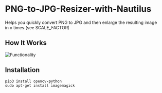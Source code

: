 # PNG-to-JPG-Resizer-with-Nautilus
Helps you quickly convert PNG to JPG and then enlarge the resulting image in x times (see SCALE_FACTOR)

## How It Works
![Functionality](https://github.com/pefbrute/PNG-to-JPG-Resizer/blob/main/cut_Resizer%20PNG%20to%20JPG.gif)

## Installation
```
pip3 install opencv-python
sudo apt-get install imagemagick
```
